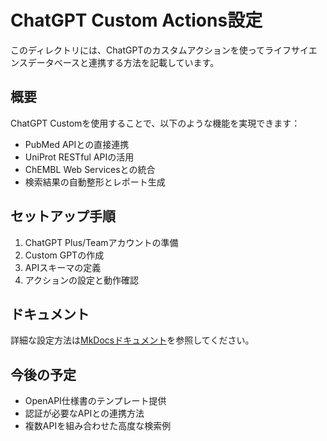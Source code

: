 # ChatGPT Custom Actions設定

このディレクトリには、ChatGPTのカスタムアクションを使ってライフサイエンスデータベースと連携する方法を記載しています。

## 概要

ChatGPT Customを使用することで、以下のような機能を実現できます：

- PubMed APIとの直接連携
- UniProt RESTful APIの活用
- ChEMBL Web Servicesとの統合
- 検索結果の自動整形とレポート生成

## セットアップ手順

1. ChatGPT Plus/Teamアカウントの準備
2. Custom GPTの作成
3. APIスキーマの定義
4. アクションの設定と動作確認

## ドキュメント

詳細な設定方法は[MkDocsドキュメント](https://fuku-inc.github.io/life-science-agent-tutorial/tutorials/02-mcp-server/chatgpt-custom/)を参照してください。

## 今後の予定

- OpenAPI仕様書のテンプレート提供
- 認証が必要なAPIとの連携方法
- 複数APIを組み合わせた高度な検索例